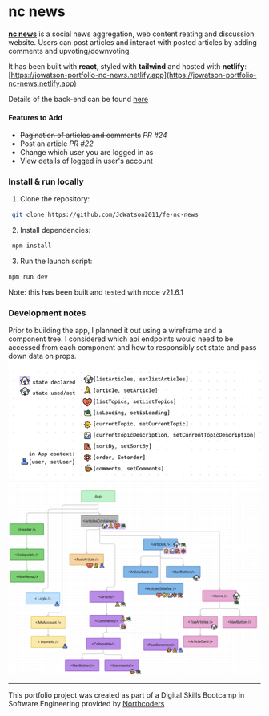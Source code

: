 # nc news

[**nc news**](https://jowatson-portfolio-nc-news.netlify.app) is a social news
aggregation, web content reating and discussion website. Users can post articles
and interact with posted articles by adding comments and upvoting/downvoting.


It has been built with **react**, styled with **tailwind** and hosted with
**netlify**:
[https://jowatson-portfolio-nc-news.netlify.app](https://jowatson-portfolio-nc-news.netlify.app)

Details of the back-end can be found
[here](https://github.com/JoWatson2011/nc-news)

#### Features to Add

- ~~Pagination of articles and comments~~ _PR #24_
- ~~Post an article~~ _PR #22_
- Change which user you are logged in as
- View details of logged in user's account

### Install & run locally

1. Clone the repository:

```bash
 git clone https://github.com/JoWatson2011/fe-nc-news
```

2. Install dependencies:

```bash
 npm install
```

3.  Run the launch script:

```bash
npm run dev
```

Note: this has been built and tested with node v21.6.1

### Development notes

Prior to building the app, I planned it out using a wireframe and a component
tree. I considered which api endpoints would need to be accessed from each
component and how to responsibly set state and pass down data on props.
![ReactState](https://github.com/JoWatson2011/fe-nc-news/blob/main/assets/plan-state.png?raw=true)
![ComponentTree](https://github.com/JoWatson2011/fe-nc-news/blob/main/assets/plan-component-tree.png?raw=true)



---

This portfolio project was created as part of a Digital Skills Bootcamp in
Software Engineering provided by [Northcoders](https://northcoders.com/)
